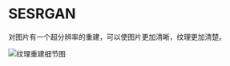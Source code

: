 # SESRGAN
对图片有一个超分辨率的重建，可以使图片更加清晰，纹理更加清楚。

![纹理重建细节图](https://github.com/user-attachments/assets/2a2e3a24-c0a3-48dc-9441-f75e37ec6c80)
